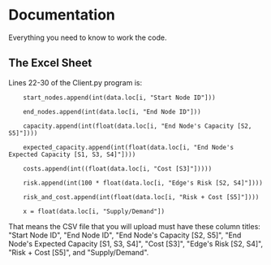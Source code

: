 # Documentation 

Everything you need to know to work the code. 

## The Excel Sheet 

Lines 22-30 of the Client.py program is:

        start_nodes.append(int(data.loc[i, "Start Node ID"]))

        end_nodes.append(int(data.loc[i, "End Node ID"]))
        
        capacity.append(int(float(data.loc[i, "End Node's Capacity [S2, S5]"])))
        
        expected_capacity.append(int(float(data.loc[i, "End Node's Expected Capacity [S1, S3, S4]"])))
        
        costs.append(int((float(data.loc[i, "Cost [S3]"]))))
        
        risk.append(int(100 * float(data.loc[i, "Edge's Risk [S2, S4]"])))
        
        risk_and_cost.append(int(float(data.loc[i, "Risk + Cost [S5]"])))

        x = float(data.loc[i, "Supply/Demand"])
        

That means the CSV file that you will upload must have these column titles: "Start Node ID", "End Node ID", "End Node's Capacity [S2, S5]", "End Node's Expected Capacity [S1, S3, S4]", "Cost [S3]", "Edge's Risk [S2, S4]", "Risk + Cost [S5]", and "Supply/Demand".
